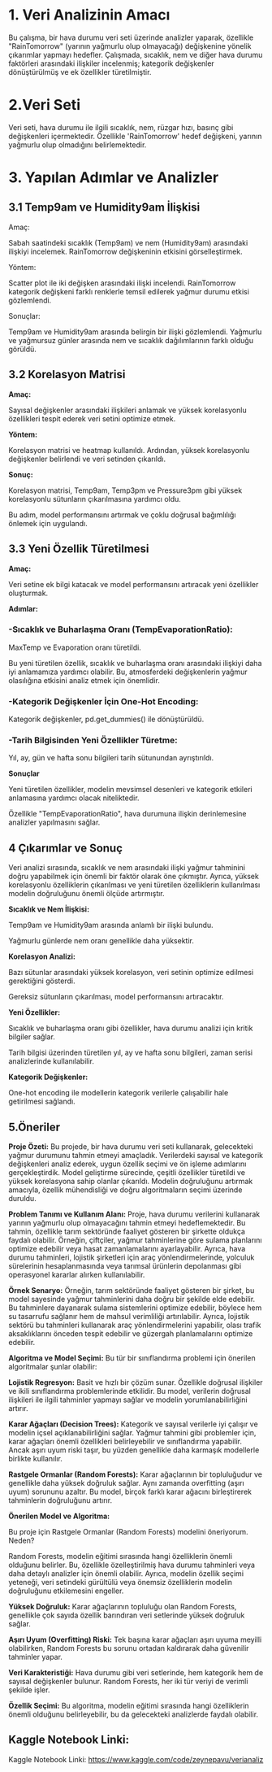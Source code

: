 
# 1. Veri Analizinin Amacı

Bu çalışma, bir hava durumu veri seti üzerinde analizler yaparak, özellikle "RainTomorrow" (yarının yağmurlu olup olmayacağı) değişkenine yönelik çıkarımlar yapmayı hedefler. Çalışmada, sıcaklık, nem ve diğer hava durumu faktörleri arasındaki ilişkiler incelenmiş; kategorik değişkenler dönüştürülmüş ve ek özellikler türetilmiştir.

# 2.Veri Seti 

Veri seti, hava durumu ile ilgili sıcaklık, nem, rüzgar hızı, basınç gibi değişkenleri içermektedir. Özellikle 'RainTomorrow' hedef değişkeni, yarının yağmurlu olup olmadığını belirlemektedir.


# 3. Yapılan Adımlar ve Analizler

## 3.1 Temp9am ve Humidity9am İlişkisi
Amaç:

Sabah saatindeki sıcaklık (Temp9am) ve nem (Humidity9am) arasındaki ilişkiyi incelemek.
RainTomorrow değişkeninin etkisini görselleştirmek.

Yöntem: 

Scatter plot ile iki değişken arasındaki ilişki incelendi. RainTomorrow kategorik değişkeni farklı renklerle temsil edilerek yağmur durumu etkisi gözlemlendi.

Sonuçlar:

Temp9am ve Humidity9am arasında belirgin bir ilişki gözlemlendi.
Yağmurlu ve yağmursuz günler arasında nem ve sıcaklık dağılımlarının farklı olduğu görüldü.

## 3.2 Korelasyon Matrisi
**Amaç:** 

Sayısal değişkenler arasındaki ilişkileri anlamak ve yüksek korelasyonlu özellikleri tespit ederek veri setini optimize etmek.

**Yöntem:** 

Korelasyon matrisi ve heatmap kullanıldı. Ardından, yüksek korelasyonlu değişkenler belirlendi ve veri setinden çıkarıldı.

**Sonuç:**

Korelasyon matrisi, Temp9am, Temp3pm ve Pressure3pm gibi yüksek korelasyonlu sütunların çıkarılmasına yardımcı oldu.

Bu adım, model performansını artırmak ve çoklu doğrusal bağımlılığı önlemek için uygulandı.



## 3.3 Yeni Özellik Türetilmesi
**Amaç:**

Veri setine ek bilgi katacak ve model performansını artıracak yeni özellikler oluşturmak.

**Adımlar:**

### -Sıcaklık ve Buharlaşma Oranı (TempEvaporationRatio):

MaxTemp ve Evaporation oranı türetildi.

Bu yeni türetilen özellik, sıcaklık ve buharlaşma oranı arasındaki ilişkiyi daha iyi anlamamıza yardımcı olabilir. Bu, atmosferdeki değişkenlerin yağmur olasılığına etkisini analiz etmek için önemlidir.

### -Kategorik Değişkenler İçin One-Hot Encoding:

Kategorik değişkenler, pd.get_dummies() ile dönüştürüldü.

### -Tarih Bilgisinden Yeni Özellikler Türetme:

Yıl, ay, gün ve hafta sonu bilgileri tarih sütunundan ayrıştırıldı.

**Sonuçlar** 

Yeni türetilen özellikler, modelin mevsimsel desenleri ve kategorik etkileri anlamasına yardımcı olacak niteliktedir.

Özellikle "TempEvaporationRatio", hava durumuna ilişkin derinlemesine analizler yapılmasını sağlar.


## 4 Çıkarımlar ve Sonuç

Veri analizi sırasında, sıcaklık ve nem arasındaki ilişki yağmur tahminini doğru yapabilmek için önemli bir faktör olarak öne çıkmıştır. Ayrıca, yüksek korelasyonlu özelliklerin çıkarılması ve yeni türetilen özelliklerin kullanılması modelin doğruluğunu önemli ölçüde artırmıştır. 

**Sıcaklık ve Nem İlişkisi:**

Temp9am ve Humidity9am arasında anlamlı bir ilişki bulundu.

Yağmurlu günlerde nem oranı genellikle daha yüksektir.

**Korelasyon Analizi:**

Bazı sütunlar arasındaki yüksek korelasyon, veri setinin optimize edilmesi gerektiğini gösterdi.

Gereksiz sütunların çıkarılması, model performansını artıracaktır.

**Yeni Özellikler:**

Sıcaklık ve buharlaşma oranı gibi özellikler, hava durumu analizi için kritik bilgiler sağlar.

Tarih bilgisi üzerinden türetilen yıl, ay ve hafta sonu bilgileri, zaman serisi analizlerinde kullanılabilir.

**Kategorik Değişkenler:**

One-hot encoding ile modellerin kategorik verilerle çalışabilir hale getirilmesi sağlandı.



## 5.Öneriler

**Proje Özeti:** Bu projede, bir hava durumu veri seti kullanarak, gelecekteki yağmur durumunu tahmin etmeyi amaçladık. Verilerdeki sayısal ve kategorik değişkenleri analiz ederek, uygun özellik seçimi ve ön işleme adımlarını gerçekleştirdik. Model geliştirme sürecinde, çeşitli özellikler türetildi ve yüksek korelasyona sahip olanlar çıkarıldı. Modelin doğruluğunu artırmak amacıyla, özellik mühendisliği ve doğru algoritmaların seçimi üzerinde duruldu.

**Problem Tanımı ve Kullanım Alanı:** Proje, hava durumu verilerini kullanarak yarının yağmurlu olup olmayacağını tahmin etmeyi hedeflemektedir. Bu tahmin, özellikle tarım sektöründe faaliyet gösteren bir şirkette oldukça faydalı olabilir. Örneğin, çiftçiler, yağmur tahminlerine göre sulama planlarını optimize edebilir veya hasat zamanlamalarını ayarlayabilir. Ayrıca, hava durumu tahminleri, lojistik şirketleri için araç yönlendirmelerinde, yolculuk sürelerinin hesaplanmasında veya tarımsal ürünlerin depolanması gibi operasyonel kararlar alırken kullanılabilir.

**Örnek Senaryo:** Örneğin, tarım sektöründe faaliyet gösteren bir şirket, bu model sayesinde yağmur tahminlerini daha doğru bir şekilde elde edebilir. Bu tahminlere dayanarak sulama sistemlerini optimize edebilir, böylece hem su tasarrufu sağlanır hem de mahsul verimliliği artırılabilir. Ayrıca, lojistik sektörü bu tahminleri kullanarak araç yönlendirmelerini yapabilir, olası trafik aksaklıklarını önceden tespit edebilir ve güzergah planlamalarını optimize edebilir.

**Algoritma ve Model Seçimi:** Bu tür bir sınıflandırma problemi için önerilen algoritmalar şunlar olabilir:

   **Lojistik Regresyon:** Basit ve hızlı bir çözüm sunar. Özellikle doğrusal ilişkiler ve ikili sınıflandırma problemlerinde etkilidir. Bu model, verilerin doğrusal ilişkileri ile ilgili tahminler yapmayı sağlar ve modelin yorumlanabilirliğini artırır.
 
   **Karar Ağaçları (Decision Trees):** Kategorik ve sayısal verilerle iyi çalışır ve modelin içsel açıklanabilirliğini sağlar. Yağmur tahmini gibi problemler için, karar ağaçları önemli özellikleri belirleyebilir ve sınıflandırma yapabilir. Ancak aşırı uyum riski taşır, bu yüzden genellikle daha karmaşık modellerle birlikte kullanılır.

   **Rastgele Ormanlar (Random Forests):** Karar ağaçlarının bir topluluğudur ve genellikle daha yüksek doğruluk sağlar. Aynı zamanda overfitting (aşırı uyum) sorununu azaltır. Bu model, birçok farklı karar ağacını birleştirerek tahminlerin doğruluğunu artırır.


**Önerilen Model ve Algoritma:**

Bu proje için Rastgele Ormanlar (Random Forests) modelini öneriyorum. Neden? 

Random Forests, modelin eğitimi sırasında hangi özelliklerin önemli olduğunu belirler. Bu, özellikle özelleştirilmiş hava durumu tahminleri veya daha detaylı analizler için önemli olabilir. Ayrıca, modelin özellik seçimi yeteneği, veri setindeki gürültülü veya önemsiz özelliklerin modelin doğruluğunu etkilemesini engeller.

  **Yüksek Doğruluk:** Karar ağaçlarının topluluğu olan Random Forests, genellikle çok sayıda özellik barındıran veri setlerinde yüksek doğruluk sağlar.
  
  **Aşırı Uyum (Overfitting) Riski:** Tek başına karar ağaçları aşırı uyuma meyilli olabilirken, Random Forests bu sorunu ortadan kaldırarak daha güvenilir tahminler yapar.
  
  **Veri Karakteristiği:** Hava durumu gibi veri setlerinde, hem kategorik hem de sayısal değişkenler bulunur. Random Forests, her iki tür veriyi de verimli şekilde işler.
  
  **Özellik Seçimi:** Bu algoritma, modelin eğitimi sırasında hangi özelliklerin önemli olduğunu belirleyebilir, bu da gelecekteki analizlerde faydalı olabilir.


  ## **Kaggle Notebook Linki:**  
  Kaggle Notebook Linki: https://www.kaggle.com/code/zeynepavu/verianaliz 
